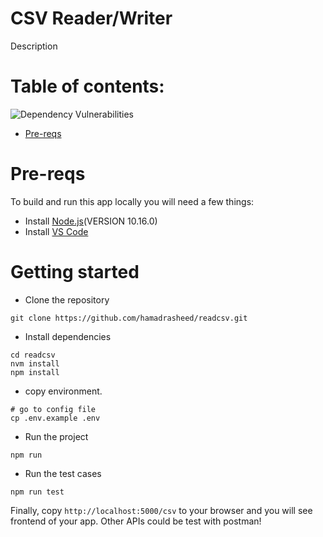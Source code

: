 


# CSV Reader/Writer

Description

# Table of contents:
 ![Dependency Vulnerabilities](https://snyk.io/test/npm/request/badge.svg?style=flat-square)
- [Pre-reqs](#pre-reqs)


# Pre-reqs
To build and run this app locally you will need a few things:
- Install [Node.js](https://nodejs.org/en/)(VERSION 10.16.0)
- Install [VS Code](https://code.visualstudio.com/)

# Getting started
- Clone the repository
```
git clone https://github.com/hamadrasheed/readcsv.git
```
- Install dependencies
```
cd readcsv
nvm install
npm install
```
- copy environment.
```copy env
# go to config file
cp .env.example .env

```
- Run the project
```
npm run 
```
-  Run the test cases
```
npm run test
```

Finally, copy `http://localhost:5000/csv` to your browser and you will see frontend of your app. Other APIs could be test with postman!
